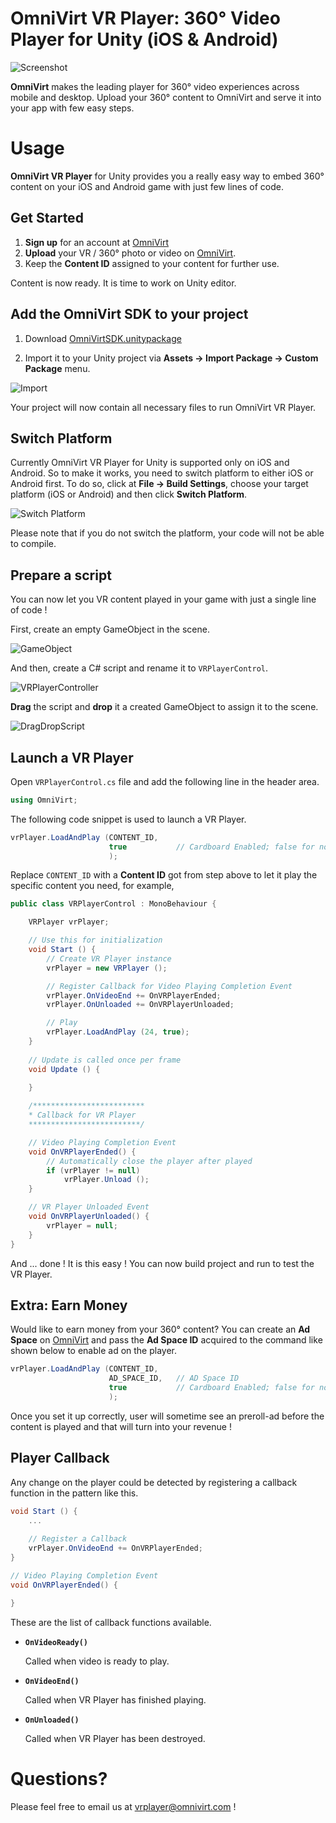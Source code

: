 # OmniVirt VR Player: 360° Video Player for Unity (iOS & Android)

![Screenshot](https://github.com/OmniVirt/OmniVirtVRPlayer-Unity-Example/raw/master/Screenshots/screenshot3.jpg)

**OmniVirt** makes the leading player for 360° video experiences across mobile and desktop. Upload your 360° content to OmniVirt and serve it into your app with few easy steps.

# Usage

**OmniVirt VR Player** for Unity provides you a really easy way to embed 360° content on your iOS and Android game with just few lines of code.

## Get Started

1. **Sign up** for an account at [OmniVirt](https://www.omnivirt.com)
2. **Upload** your VR / 360° photo or video on [OmniVirt](https://www.omnivirt.com/).
3. Keep the **Content ID** assigned to your content for further use.

Content is now ready. It is time to work on Unity editor.

## Add the OmniVirt SDK to your project

1) Download [OmniVirtSDK.unitypackage](https://github.com/OmniVirt/OmniVirtVRPlayer-Unity-Example/raw/master/OmniVirtSDK.unitypackage)

2) Import it to your Unity project via **Assets -> Import Package -> Custom Package** menu.

![Import](https://github.com/OmniVirt/OmniVirtVRPlayer-Unity-Example/raw/master/Screenshots/importpackage3.jpg)

Your project will now contain all necessary files to run OmniVirt VR Player.

## Switch Platform

Currently OmniVirt VR Player for Unity is supported only on iOS and Android. So to make it works, you need to switch platform to either iOS or Android first. To do so, click at **File -> Build Settings**, choose your target platform (iOS or Android) and then click **Switch Platform**.

![Switch Platform](https://github.com/OmniVirt/OmniVirtVRPlayer-Unity-Example/raw/master/Screenshots/switchplatform.jpg)

Please note that if you do not switch the platform, your code will not be able to compile.

## Prepare a script

You can now let you VR content played in your game with just a single line of code !

First, create an empty GameObject in the scene.

![GameObject](https://github.com/OmniVirt/OmniVirtVRPlayer-Unity-Example/raw/master/Screenshots/emptygameobject.jpg)

And then, create a C# script and rename it to `VRPlayerControl`.

![VRPlayerController](https://github.com/OmniVirt/OmniVirtVRPlayer-Unity-Example/raw/master/Screenshots/newcsscript2.jpg)

**Drag** the script and **drop** it a created GameObject to assign it to the scene.

![DragDropScript](https://github.com/OmniVirt/OmniVirtVRPlayer-Unity-Example/raw/master/Screenshots/dragdropscript.jpg)

## Launch a VR Player

Open `VRPlayerControl.cs` file and add the following line in the header area.

```csharp
using OmniVirt;
```

The following code snippet is used to launch a VR Player.

```csharp
vrPlayer.LoadAndPlay (CONTENT_ID,
                      true           // Cardboard Enabled; false for non-VR mode
                      );
```

Replace `CONTENT_ID` with a **Content ID** got from step above to let it play the specific content you need, for example,

```csharp
public class VRPlayerControl : MonoBehaviour {

    VRPlayer vrPlayer;

    // Use this for initialization
    void Start () {
        // Create VR Player instance
        vrPlayer = new VRPlayer ();

        // Register Callback for Video Playing Completion Event
        vrPlayer.OnVideoEnd += OnVRPlayerEnded;
        vrPlayer.OnUnloaded += OnVRPlayerUnloaded;

        // Play
        vrPlayer.LoadAndPlay (24, true);
    }
	
    // Update is called once per frame
    void Update () {
		
    }

    /*************************
    * Callback for VR Player
    *************************/

    // Video Playing Completion Event
    void OnVRPlayerEnded() {
        // Automatically close the player after played
        if (vrPlayer != null)
            vrPlayer.Unload ();
    }

    // VR Player Unloaded Event
    void OnVRPlayerUnloaded() {
        vrPlayer = null;		
    }
}
```

And ... done ! It is this easy ! You can now build project and run to test the VR Player.

## Extra: Earn Money

Would like to earn money from your 360° content? You can create an **Ad Space** on [OmniVirt](www.omnivirt.com) and pass the **Ad Space ID** acquired to the command like shown below to enable ad on the player.

```csharp
vrPlayer.LoadAndPlay (CONTENT_ID,
                      AD_SPACE_ID,   // AD Space ID
                      true           // Cardboard Enabled; false for non-VR mode
                      );
```

Once you set it up correctly, user will sometime see an preroll-ad before the content is played and that will turn into your revenue !

## Player Callback

Any change on the player could be detected by registering a callback function in the pattern like this.

```csharp
void Start () {
    ...
    
    // Register a Callback
    vrPlayer.OnVideoEnd += OnVRPlayerEnded;
}

// Video Playing Completion Event
void OnVRPlayerEnded() {

}
```

These are the list of callback functions available.

- **`OnVideoReady()`**

  Called when video is ready to play.

- **`OnVideoEnd()`**

  Called when VR Player has finished playing.

- **`OnUnloaded()`**

  Called when VR Player has been destroyed.


# Questions?

Please feel free to email us at [vrplayer@omnivirt.com](mailto:vrplayer@omnivirt.com) !
